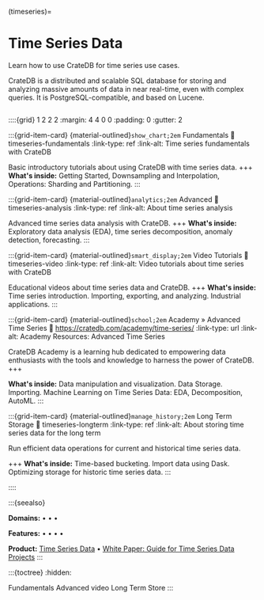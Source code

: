 (timeseries)=
# Time Series Data

Learn how to use CrateDB for time series use cases.

CrateDB is a distributed and scalable SQL database for storing and analyzing
massive amounts of data in near real-time, even with complex queries. It is
PostgreSQL-compatible, and based on Lucene. 


```{include} /_include/styles.html
```

::::{grid} 1 2 2 2
:margin: 4 4 0 0
:padding: 0
:gutter: 2


:::{grid-item-card} {material-outlined}`show_chart;2em` Fundamentals
:link: timeseries-fundamentals
:link-type: ref
:link-alt: Time series fundamentals with CrateDB

Basic introductory tutorials about using CrateDB with time series data.
+++
**What's inside:**
Getting Started, Downsampling and Interpolation,
Operations: Sharding and Partitioning.
:::


:::{grid-item-card} {material-outlined}`analytics;2em` Advanced
:link: timeseries-analysis
:link-type: ref
:link-alt: About time series analysis

Advanced time series data analysis with CrateDB.
+++
**What's inside:**
Exploratory data analysis (EDA), time series decomposition,
anomaly detection, forecasting.
:::


:::{grid-item-card} {material-outlined}`smart_display;2em` Video Tutorials
:link: timeseries-video
:link-type: ref
:link-alt: Video tutorials about time series with CrateDB

Educational videos about time series data and CrateDB.
+++
**What's inside:**
Time series introduction. Importing, exporting,
and analyzing. Industrial applications.
:::


:::{grid-item-card} {material-outlined}`school;2em` Academy » Advanced Time Series
:link: https://cratedb.com/academy/time-series/
:link-type: url
:link-alt: Academy Resources: Advanced Time Series

CrateDB Academy is a learning hub dedicated to empowering data enthusiasts with
the tools and knowledge to harness the power of CrateDB.
+++

**What's inside:**
Data manipulation and visualization. Data Storage. Importing.
Machine Learning on Time Series Data: EDA, Decomposition, AutoML.
:::


:::{grid-item-card} {material-outlined}`manage_history;2em` Long Term Storage
:link: timeseries-longterm
:link-type: ref
:link-alt: About storing time series data for the long term

Run efficient data operations for current and historical time series data.

+++
**What's inside:**
Time-based bucketing.
Import data using Dask.
Optimizing storage for historic time series data.
:::


::::


:::{seealso}

**Domains:**
[](#metrics-store) •
[](#analytics) •
[](#industrial) •
[](#machine-learning)

**Features:**
[](#connect) •
[](#querying) •
[](#document) •
[](#fulltext) •
[](#geospatial)

**Product:**
[Time Series Data] •
[White Paper: Guide for Time Series Data Projects]
:::


:::{toctree}
:hidden:

Fundamentals <fundamentals>
Advanced <advanced>
video
Long Term Store <longterm>
:::



[Time Series Data]: https://cratedb.com/data-model/time-series
[White Paper: Guide for Time Series Data Projects]: https://cratedb.com/resources/white-papers/lp-wp-time-series-guide

